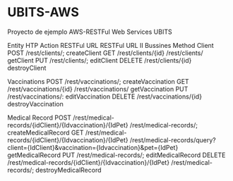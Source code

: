 # UBITS-AWS
Proyecto de ejemplo AWS-RESTFul Web Services UBITS

Entity	HTP Action	RESTFul URL	RESTFul URL II	Bussines Method
Client	POST	/rest/clients/;<clientData>		createClient
	GET	/rest/clients/{id}	/rest/clients/	getClient
	PUT	/rest/clients/;<clientData>		editClient
	DELETE	/rest/clients/{id}		destroyClient
				
Vaccinations	POST	/rest/vaccinations/;<vaccinationData>		createVaccination
	GET	/rest/vaccinations/{id}	/rest/vaccinations/	getVaccination
	PUT	/rest/vaccinations/:<vaccinationData>		editVaccination
	DELETE	/rest/vaccinations/{id}		destroyVaccination
				
Medical Record	POST	/rest/medical-records/{idClient}/{Idvaccination}/{IdPet}	/rest/medical-records/;<medicalRecordData>	createMedicalRecord
	GET	/rest/medical-records/{idClient}/{Idvaccination}/{IdPet}	/rest/medical-records/query?client={IdClient}&vaccination={Idvaccination}&pet={IdPet}	getMedicalRecord
	PUT	/rest/medical-records/;<medicalRecordData>		editMedicalRecord
	DELETE	/rest/medical-records/{idClient}/{Idvaccination}/{IdPet}	/rest/medical-records/;<medicalRecordData>	destroyMedicalRecord
